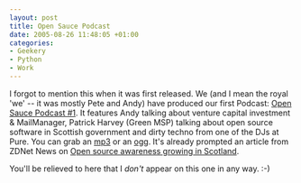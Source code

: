 ```yaml
---
layout: post
title: Open Sauce Podcast
date: 2005-08-26 11:48:05 +01:00
categories:
- Geekery
- Python
- Work
---
```

I forgot to mention this when it was first released.  We (and I mean the royal 'we' -- it was mostly Pete and Andy) have produced our first Podcast: <a href="http://logicalware.blogspot.com/2005/08/open-sauce-podcast-1.html">Open Sauce Podcast #1</a>.  It features Andy talking about venture capital investment &amp; MailManager, Patrick Harvey (Green MSP) talking about open source software in Scottish government and dirty techno from one of the DJs at Pure.  You can grab an <a href="http://www.archive.org/download/OpenSaucePodcast1/opensauce1.mp3" title="Open Sauce Podcast #1 (MP3)">mp3</a> or an <a href="http://www.archive.org/download/OpenSaucePodcast1/opensauce1.ogg" title="Open Source Podcast #1 (Ogg Vorbis)">ogg</a>.  It's already prompted an article from ZDNet News on <a href="http://news.zdnet.co.uk/0,39020330,39215164,00.htm">Open source awareness growing in Scotland</a>.

You'll be relieved to here that I <em>don't</em> appear on this one in any way.  :-)
